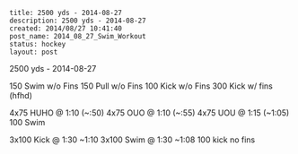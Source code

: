 ```
title: 2500 yds - 2014-08-27
description: 2500 yds - 2014-08-27
created: 2014/08/27 10:41:40
post_name: 2014_08_27_Swim_Workout
status: hockey
layout: post
```

2500 yds - 2014-08-27

150 Swim w/o Fins
150 Pull w/o Fins
100 Kick w/o Fins
300 Kick w/ fins (hfhd)

4x75 HUHO @ 1:10 (~:50)
4x75 OUO @ 1:10 (~:55)
4x75 UOU @ 1:15 (~1:05)
100 Swim

3x100 Kick @ 1:30 ~1:10
3x100 Swim @ 1:30 ~1:08
100 kick no fins
